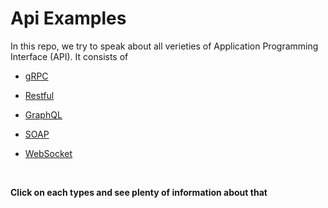 # Api Examples


In this repo, we try to speak about all verieties of Application Programming Interface (API). It consists of 

- [gRPC](./gRPC/Tips.md)

- [Restful](./Restful/Tips.md)

- [GraphQL](./GraphQL/Tips.md)

- [SOAP](./SOAP/Tips.md)

- [WebSocket](./WebSocket/Tips.md)

<br />

**Click on each types and see plenty of information about that**
